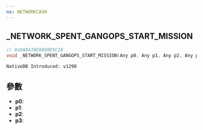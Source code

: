 ```yaml
---
ns: NETWORKCASH
---
```

## _NETWORK_SPENT_GANGOPS_START_MISSION

```c
// 0xDA947AE8880D5C18
void _NETWORK_SPENT_GANGOPS_START_MISSION(Any p0, Any p1, Any p2, Any p3);
```

```
NativeDB Introduced: v1290
```

## 參數
* **p0**:
* **p1**:
* **p2**:
* **p3**:
